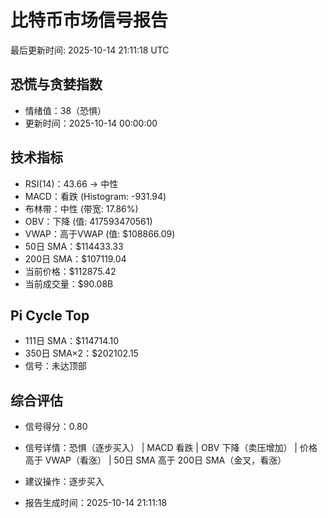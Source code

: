 # 比特币市场信号报告

最后更新时间: 2025-10-14 21:11:18 UTC

## 恐慌与贪婪指数
- 情绪值：38（恐惧）
- 更新时间：2025-10-14 00:00:00

## 技术指标
- RSI(14)：43.66 → 中性
- MACD：看跌 (Histogram: -931.94)
- 布林带：中性 (带宽: 17.86%)
- OBV：下降 (值: 417593470561)
- VWAP：高于VWAP (值: $108866.09)
- 50日 SMA：$114433.33
- 200日 SMA：$107119.04
- 当前价格：$112875.42
- 当前成交量：$90.08B

## Pi Cycle Top
- 111日 SMA：$114714.10
- 350日 SMA×2：$202102.15
- 信号：未达顶部

## 综合评估
- 信号得分：0.80
- 信号详情：恐惧（逐步买入） | MACD 看跌 | OBV 下降（卖压增加） | 价格高于 VWAP（看涨） | 50日 SMA 高于 200日 SMA（金叉，看涨）
- 建议操作：逐步买入

- 报告生成时间：2025-10-14 21:11:18